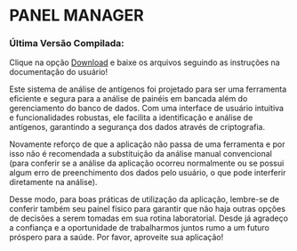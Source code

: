 # PANEL MANAGER

### Última Versão Compilada: 
Clique na opção [Download](https://drive.google.com/file/d/1iSENuhsgZYZCRAFTSbh7sHcjHWYUHGgA/view?usp=sharing) e baixe os arquivos seguindo as instruções na documentação do usuário!


 Este sistema de análise de antígenos foi projetado para ser uma ferramenta eficiente e 
segura para a análise de painéis em bancada além do gerenciamento do banco de dados. 
Com uma interface de usuário intuitiva e funcionalidades robustas, ele facilita a 
identificação e análise de antígenos, garantindo a segurança dos dados através de 
criptografia.

 Novamente reforço de que a aplicação não passa de uma ferramenta e por isso não é 
recomendada a substituição da análise manual convencional (para conferir se a análise da 
aplicação ocorreu normalmente ou se possui algum erro de preenchimento dos dados pelo 
usuário, o que pode interferir diretamente na análise).

 Desse modo, para boas práticas de utilização da aplicação, lembre-se de conferir 
também seu painel físico para garantir que não haja outras opções de decisões a serem 
tomadas em sua rotina laboratorial. Desde já agradeço a confiança e a oportunidade de 
trabalharmos juntos rumo a um futuro próspero para a saúde. Por favor, aproveite sua 
aplicação!

